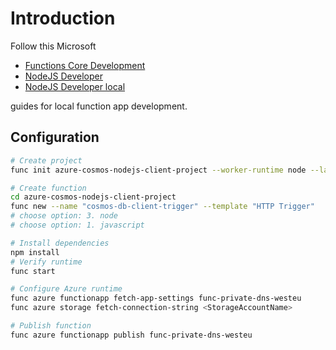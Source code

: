 
# Introduction
Follow this Microsoft

- [Functions Core Development](https://learn.microsoft.com/en-us/azure/azure-functions/functions-develop-local)
- [NodeJS Developer](https://learn.microsoft.com/en-us/azure/azure-functions/functions-reference-node?tabs=windows-setting-the-node-version&pivots=nodejs-model-v3)
- [NodeJS Developer local](https://learn.microsoft.com/en-us/azure/azure-functions/functions-run-local?tabs=v3%2Cmacos%2Ccsharp%2Cportal%2Cbash)

guides for local function app development.

## Configuration

```bash
# Create project
func init azure-cosmos-nodejs-client-project --worker-runtime node --language javascript

# Create function
cd azure-cosmos-nodejs-client-project
func new --name "cosmos-db-client-trigger" --template "HTTP Trigger"
# choose option: 3. node
# choose option: 1. javascript

# Install dependencies
npm install
# Verify runtime
func start

# Configure Azure runtime
func azure functionapp fetch-app-settings func-private-dns-westeu
func azure storage fetch-connection-string <StorageAccountName>

# Publish function
func azure functionapp publish func-private-dns-westeu
```